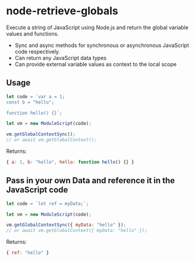 # node-retrieve-globals

Execute a string of JavaScript using Node.js and return the global variable values and functions.

* Sync and async methods for synchronous or asynchronous JavaScript code respectively.
* Can return any JavaScript data types
* Can provide external variable values as context to the local scope

## Usage

```js
let code = `var a = 1;
const b = "hello";

function hello() {}`;

let vm = new ModuleScript(code);

vm.getGlobalContextSync();
// or await vm.getGlobalContext();
```

Returns:

```js
{ a: 1, b: "hello", hello: function hello() {} }
```

## Pass in your own Data and reference it in the JavaScript code

```js
let code = `let ref = myData;`;

let vm = new ModuleScript(code);

vm.getGlobalContextSync({ myData: "hello" });
// or await vm.getGlobalContext({ myData: "hello" });
```

Returns:

```js
{ ref: "hello" }
```
